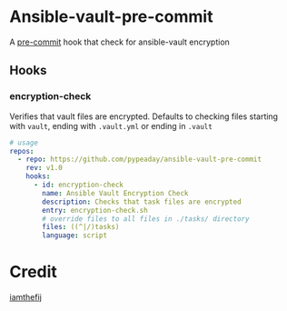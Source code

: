 # Ansible-vault-pre-commit

A [pre-commit](http://pre-commit.com) hook that check for ansible-vault
encryption

## Hooks

### encryption-check
Verifies that vault files are encrypted. Defaults to checking files starting
with `vault`, ending with `.vault.yml` or ending in `.vault`

```yaml
# usage
repos:
  - repo: https://github.com/pypeaday/ansible-vault-pre-commit
    rev: v1.0
    hooks:
      - id: encryption-check
        name: Ansible Vault Encryption Check
        description: Checks that task files are encrypted
        entry: encryption-check.sh
        # override files to all files in ./tasks/ directory
        files: ((^|/)tasks)
        language: script

```

# Credit

[iamthefij](https://git.iamthefij.com/iamthefij/ansible-pre-commit/src/branch/master)
